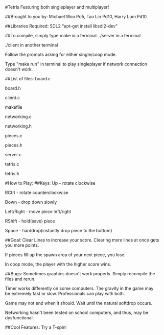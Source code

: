 #Tetris
Featuring both singleplayer and multiplayer!

##Brought to you by:
Michael Woo Pd5, Tao Lin Pd10, Harry Lum Pd10

##Libraries Required:
SDL2
"apt-get install libsdl2-dev"

##To compile, simply type make in a terminal.
./server in a terminal

./client in another terminal

Follow the prompts asking for either single/coop mode.

Type "make run" in terminal to play singleplayer if network connection doesn't work.

##List of files:
board.c

board.h

client.c

makefile

networking.c

networking.h

pieces.c

pieces.h

server.c

tetris.c

tetris.h

#How to Play:
##Keys:
Up - rotate clockwise

RCtrl - rotate counterclockwise

Down - drop down slowly

Left/Right - move piece left/right

RShift - hold(save) piece

Space - harddrop(instantly drop piece to the bottom)

##Goal: 
Clear Lines to increase your score. Clearing more lines at once gets you more points.

If pieces fill up the spawn area of your next piece, you lose.

In coop mode, the player with the higher score wins.

##Bugs:
Sometimes graphics doesn't work properly. Simply recompile the files and rerun.

Timer works differently on some computers. The gravity in the game may be extremely fast or slow. Professionals can play with both.

Game may not end when it should. Wait until the natural softdrop occurs.

Networking hasn't been tested on school computers, and thus, may be dysfunctional. 

##Cool Features:
Try a T-spin!
